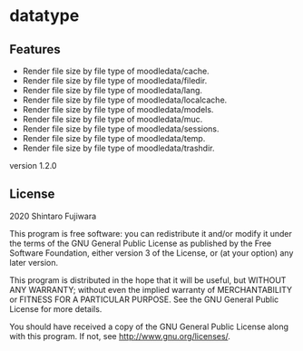 # datatype #

Features
--------
- Render file size by file type of moodledata/cache. 
- Render file size by file type of moodledata/filedir. 
- Render file size by file type of moodledata/lang. 
- Render file size by file type of moodledata/localcache. 
- Render file size by file type of moodledata/models. 
- Render file size by file type of moodledata/muc. 
- Render file size by file type of moodledata/sessions. 
- Render file size by file type of moodledata/temp. 
- Render file size by file type of moodledata/trashdir. 

version 1.2.0

## License ##

2020 Shintaro Fujiwara <shintaro dot fujiwara at gmail dot com>

This program is free software: you can redistribute it and/or modify it under
the terms of the GNU General Public License as published by the Free Software
Foundation, either version 3 of the License, or (at your option) any later
version.

This program is distributed in the hope that it will be useful, but WITHOUT ANY
WARRANTY; without even the implied warranty of MERCHANTABILITY or FITNESS FOR A
PARTICULAR PURPOSE.  See the GNU General Public License for more details.

You should have received a copy of the GNU General Public License along with
this program.  If not, see <http://www.gnu.org/licenses/>.
